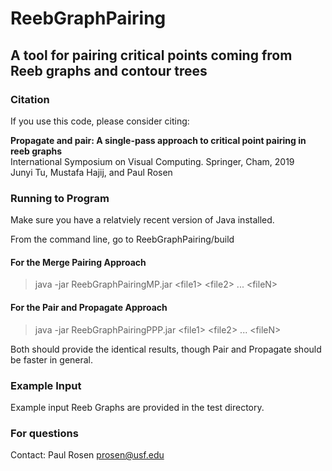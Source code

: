 # ReebGraphPairing
## A tool for pairing critical points coming from Reeb graphs and contour trees


### Citation
If you use this code, please consider citing:

**Propagate and pair: A single-pass approach to critical point pairing in reeb graphs** \
International Symposium on Visual Computing. Springer, Cham, 2019 \
Junyi Tu, Mustafa Hajij, and Paul Rosen


### Running to Program

Make sure you have a relatviely recent version of Java installed.

From the command line, go to ReebGraphPairing/build

#### For the Merge Pairing Approach
> java -jar ReebGraphPairingMP.jar &lt;file1&gt; &lt;file2&gt; ... &lt;fileN&gt;

#### For the Pair and Propagate Approach
> java -jar ReebGraphPairingPPP.jar &lt;file1&gt; &lt;file2&gt; ... &lt;fileN&gt;

Both should provide the identical results, though Pair and Propagate should be faster in general.


### Example Input

Example input Reeb Graphs are provided in the test directory.


### For questions

Contact: Paul Rosen <prosen@usf.edu>


